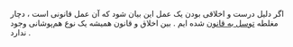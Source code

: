اگر دلیل درست و اخلاقی بودن یک عمل این بیان شود که آن عمل قانونی است ، دچار مغلطه [توسل به قانون] شده ایم . بین اخلاق و قانون همیشه یک نوع هم‌پوشانی وجود ندارد .

[توسل به قانون]: https://www.logicallyfallacious.com/logicalfallacies/Appeal-to-the-Law
